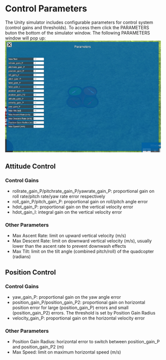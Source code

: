 # Control Parameters
The Unity simulator includes configurable parameters for control system (control gains and thresholds).
To access them click the PARAMETERS buton the bottom of the simulator window. The following PARAMETERS window will pop up:
![Image of PARAMETERWINDOW](parameterWindow.png)
## Attitude Control 

### Control Gains
* rollrate_gain_P/pitchrate_gain_P/yawrate_gain_P: proportional gain on roll rate/pitch rate/yaw rate error respectively
* roll_gain_P/pitch_gain_P: proportional gain on roll/pitch angle error 
* hdot_gain_P: proportional gain on the vertical velocity error
* hdot_gain_I: integral gain on the vertical velocity error

### Other Parameters
* Max Ascent Rate: limit on upward vertical velocity (m/s)
* Max Descent Rate: limit on downward vertical velocity (m/s), usually lower than the ascent rate to prevent downwash effects
* Max Tilt: limit on the tilt angle (combined pitch/roll) of the quadcopter (radians)

## Position Control

### Control Gains
* yaw_gain_P: proportional gain on the yaw angle error
* position_gain_P/position_gain_P2: proportional gain on horizontal position error for large (position_gain_P) errors and small (position_gain_P2) errors. The threshold is set by Position Gain Radius
* velocity_gain_P: proportional gain on the horizontal velocity error

### Other Parameters
* Position Gain Radius: horizontal error to switch between position_gain_P and position_gain_P2  (m)
* Max Speed: limit on maximum horizontal speed (m/s)
